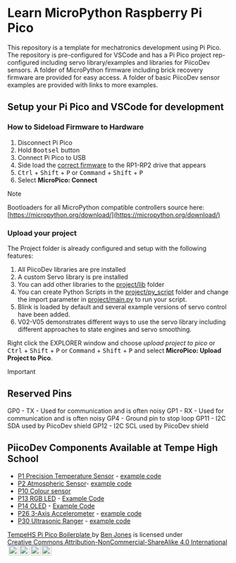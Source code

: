 # Learn MicroPython Raspberry Pi Pico

This repository is a template for mechatronics development using Pi Pico. The repository is pre-configured for VSCode and has a Pi Pico project rep-configured including servo library/examples and libraries for PiicoDev sensors. A folder of MicroPython firmware including brick recovery firmware are provided for easy access. A folder of basic PiicoDev sensor examples are provided with links to more examples.

## Setup your Pi Pico and VSCode for development

### How to Sideload Firmware to Hardware

1. Disconnect Pi Pico
2. Hold <kbd>Bootsel</kbd> button
3. Connect Pi Pico to USB
4. Side load the [correct firmware](_Firmware) to the RP1-RP2 drive that appears
5. <kbd>Ctrl</kbd> + <kbd>Shift</kbd> + <kbd>P</kbd> or <kbd>Command</kbd> + <kbd>Shift</kbd> + <kbd>P</kbd>
6. Select **MicroPico: Connect**

> [!Note]
> Bootloaders for all MicroPython compatible controllers source here: [https://micropython.org/download/](https://micropython.org/download/)

### Upload your project

The Project folder is already configured and setup with the following features:

1. All PiicoDev libraries are pre installed
2. A custom Servo library is pre installed
3. You can add other libraries to the [project/lib](project/lib) folder
4. You can create Python Scripts in the [project/py_script](project/py_script) folder and change the import parameter in [project/main.py](project/main.py) to run your script.
5. Blink is loaded by default and several example versions of servo control have been added.
6. V02-V05 demonstrates different ways to use the servo library including different approaches to state engines and servo smoothing.

Right click the EXPLORER window and choose _upload project to pico_ or <kbd>Ctrl</kbd> + <kbd>Shift</kbd> + <kbd>P</kbd> or <kbd>Command</kbd> + <kbd>Shift</kbd> + <kbd>P</kbd> and select **MicroPico: Upload Project to Pico**.

> [!Important]
>
> ## Reserved Pins
>
> GP0 - TX - Used for communication and is often noisy
> GP1 - RX - Used for communication and is often noisy
> GP4 - Ground pin to stop loop
> GP11 - I2C SDA used by PiicoDev shield
> GP12 - I2C SCL used by PiicoDev shield

## PiicoDev Components Available at Tempe High School

- [P1 Precision Temperature Sensor](https://github.com/CoreElectronics/CE-PiicoDev-TMP117-MicroPython-Module) - [example code](/examples/P1.py)
- [P2 Atmospheric Sensor](https://github.com/CoreElectronics/CE-PiicoDev-BME280-MicroPython-Module)- [example code](/examples/P2.py)
- [P10 Colour sensor](https://github.com/CoreElectronics/CE-PiicoDev-VEML6040-MicroPython-Module)
- [P13 RGB LED](https://github.com/CoreElectronics/CE-PiicoDev-RGB-LED-MicroPython-Module) - [Example Code](/examples/P13.py)
- [P14 OLED](https://github.com/CoreElectronics/CE-PiicoDev-SSD1306-MicroPython-Module) - [Example Code](/examples/P14.py)
- [P26 3-Axis Accelerometer](https://github.com/CoreElectronics/CE-PiicoDev-Accelerometer-LIS3DH-MicroPython-Module) - [example code](/examples/P26.py)
- [P30 Ultrasonic Ranger](https://github.com/CoreElectronics/CE-PiicoDev-Ultrasonic-Rangefinder-MicroPython-Module) - [example code](/examples/P30.py)

<p xmlns:cc="http://creativecommons.org/ns#" xmlns:dct="http://purl.org/dc/terms/"><a property="dct:title" rel="cc:attributionURL" href="https://github.com/TempeHS/TempeHS_PI_Pico_Boilerplate">TempeHS Pi Pico Boilerplate
</a> by <a rel="cc:attributionURL dct:creator" property="cc:attributionName" href="https://github.com/benpaddlejones">Ben Jones</a> is licensed under <a href="https://creativecommons.org/licenses/by-nc-sa/4.0/?ref=chooser-v1" target="_blank" rel="license noopener noreferrer" style="display:inline-block;">Creative Commons Attribution-NonCommercial-ShareAlike 4.0 International<img style="height:22px!important;margin-left:3px;vertical-align:text-bottom;" src="https://mirrors.creativecommons.org/presskit/icons/cc.svg?ref=chooser-v1" alt=""><img style="height:22px!important;margin-left:3px;vertical-align:text-bottom;" src="https://mirrors.creativecommons.org/presskit/icons/by.svg?ref=chooser-v1" alt=""><img style="height:22px!important;margin-left:3px;vertical-align:text-bottom;" src="https://mirrors.creativecommons.org/presskit/icons/nc.svg?ref=chooser-v1" alt=""><img style="height:22px!important;margin-left:3px;vertical-align:text-bottom;" src="https://mirrors.creativecommons.org/presskit/icons/sa.svg?ref=chooser-v1" alt=""></a></p>
